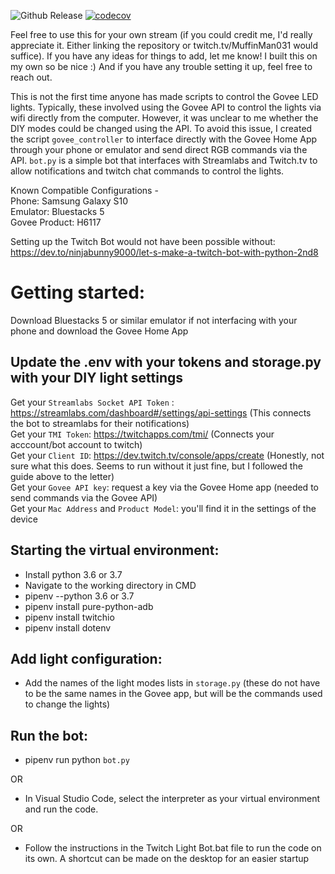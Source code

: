 ![Github Release](https://img.shields.io/github/v/release/mankeldy/govee-stream-controller?color=blue&label=Release)
[![codecov](https://codecov.io/gh/mankeldy/Twitch-Light-Bot/branch/main/graph/badge.svg?token=X0P6ZW6YN1)](https://codecov.io/gh/mankeldy/Twitch-Light-Bot)

Feel free to use this for your own stream (if you could credit me, I'd really appreciate it. Either linking the repository or twitch.tv/MuffinMan031 would suffice). If you have any ideas for things to add, let me know! I built this on my own so be nice :)  And if you have any trouble setting it up, feel free to reach out.

This is not the first time anyone has made scripts to control the Govee LED lights. Typically, these involved using the Govee API to control the lights via wifi directly from the computer. However, it was unclear to me whether the DIY modes could be changed using the API. To avoid this issue, I created the script `govee_controller` to interface directly with the Govee Home App through your phone or emulator and send direct RGB commands via the API. `bot.py` is a simple bot that interfaces with Streamlabs and Twitch.tv to allow notifications and twitch chat commands to control the lights. 

Known Compatible Configurations -<br />
Phone: Samsung Galaxy S10 <br />
Emulator: Bluestacks 5 <br />
Govee Product: H6117

Setting up the Twitch Bot would not have been possible without: https://dev.to/ninjabunny9000/let-s-make-a-twitch-bot-with-python-2nd8

# Getting started:

Download Bluestacks 5 or similar emulator if not interfacing with your phone and download the Govee Home App

## Update the .env with your tokens and storage.py with your DIY light settings
Get your `Streamlabs Socket API Token` : https://streamlabs.com/dashboard#/settings/api-settings (This connects the bot to streamlabs for their notifications)<br />
Get your `TMI Token`:  https://twitchapps.com/tmi/ (Connects your acccount/bot account to twitch)<br />
Get your `Client ID`: https://dev.twitch.tv/console/apps/create (Honestly, not sure what this does. Seems to run without it just fine, but I followed the guide above to the letter)<br />
Get your `Govee API key`: request a key via the Govee Home app (needed to send commands via the Govee API)<br />
Get your `Mac Address` and `Product Model`: you'll find it in the settings of the device<br />


## Starting the virtual environment:
 - Install python 3.6 or 3.7
 - Navigate to the working directory in CMD
 - pipenv --python 3.6 or 3.7
 - pipenv install pure-python-adb
 - pipenv install twitchio
 - pipenv install dotenv
 
## Add light configuration:
  - Add the names of the light modes lists in `storage.py` (these do not have to be the same names in the Govee app, but will be the commands used to change the lights)
 
## Run the bot:
  - pipenv run python `bot.py`
  
  OR 
  
  - In Visual Studio Code, select the interpreter as your virtual environment and run the code.

  OR 
  
  - Follow the instructions in the Twitch Light Bot.bat file to run the code on its own. A shortcut can be made on the desktop for an easier startup

